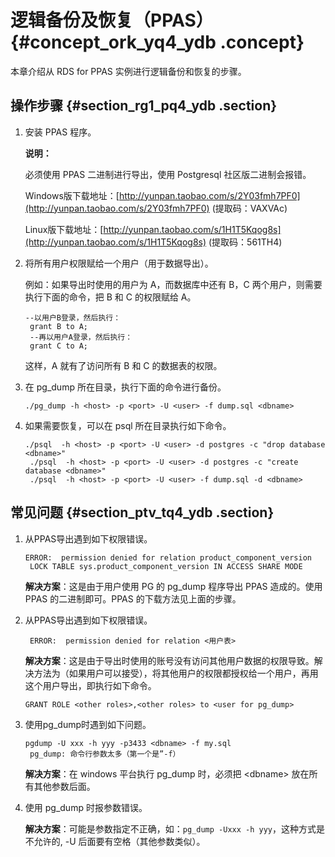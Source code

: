 # 逻辑备份及恢复（PPAS） {#concept_ork_yq4_ydb .concept}

本章介绍从 RDS for PPAS 实例进行逻辑备份和恢复的步骤。

## 操作步骤 {#section_rg1_pq4_ydb .section}

1.  安装 PPAS 程序。

    **说明：** 

    必须使用 PPAS 二进制进行导出，使用 Postgresql 社区版二进制会报错。

    Windows版下载地址：[http://yunpan.taobao.com/s/2Y03fmh7PF0](http://yunpan.taobao.com/s/2Y03fmh7PF0) \(提取码：VAXVAc\)

    Linux版下载地址：[http://yunpan.taobao.com/s/1H1T5Kqog8s](http://yunpan.taobao.com/s/1H1T5Kqog8s) \(提取码：561TH4\)

2.  将所有用户权限赋给一个用户（用于数据导出）。

    例如：如果导出时使用的用户为 A，而数据库中还有 B，C 两个用户，则需要执行下面的命令，把 B 和 C 的权限赋给 A。

    ```
    --以用户B登录，然后执行：
     grant B to A;
     --再以用户A登录，然后执行：
     grant C to A;
    ```

    这样，A 就有了访问所有 B 和 C 的数据表的权限。

3.  在 pg\_dump 所在目录，执行下面的命令进行备份。

    ```
    ./pg_dump -h <host> -p <port> -U <user> -f dump.sql <dbname>
    ```

4.  如果需要恢复，可以在 psql 所在目录执行如下命令。

    ```
    ./psql  -h <host> -p <port> -U <user> -d postgres -c "drop database <dbname>"
     ./psql  -h <host> -p <port> -U <user> -d postgres -c "create database <dbname>"
     ./psql  -h <host> -p <port> -U <user> -f dump.sql -d <dbname>
    ```


## 常见问题 {#section_ptv_tq4_ydb .section}

1.  从PPAS导出遇到如下权限错误。

    ```
    ERROR:  permission denied for relation product_component_version
     LOCK TABLE sys.product_component_version IN ACCESS SHARE MODE
    ```

    **解决方案**：这是由于用户使用 PG 的 pg\_dump 程序导出 PPAS 造成的。使用 PPAS 的二进制即可。PPAS 的下载方法见上面的步骤。

2.  从PPAS导出遇到如下权限错误。

    ```
     ERROR:  permission denied for relation <用户表>
    ```

    **解决方案**：这是由于导出时使用的账号没有访问其他用户数据的权限导致。解决方法为（如果用户可以接受），将其他用户的权限都授权给一个用户，再用这个用户导出，即执行如下命令。

    ```
    GRANT ROLE <other roles>,<other roles> to <user for pg_dump>
    ```

3.  使用pg\_dump时遇到如下问题。

    ```
    pgdump -U xxx -h yyy -p3433 <dbname> -f my.sql
     pg_dump: 命令行参数太多（第一个是”-f）
    ```

    **解决方案**：在 windows 平台执行 pg\_dump 时，必须把 <dbname\> 放在所有其他参数后面。

4.  使用 pg\_dump 时报参数错误。

    **解决方案**：可能是参数指定不正确，如：`pg_dump -Uxxx -h yyy`，这种方式是不允许的, -U 后面要有空格（其他参数类似）。



